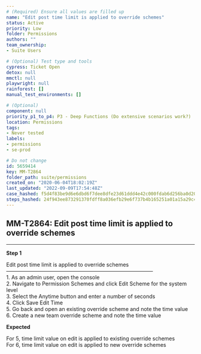 ```yaml
---
# (Required) Ensure all values are filled up
name: "Edit post time limit is applied to override schemes"
status: Active
priority: Low
folder: Permissions
authors: ""
team_ownership: 
- Suite Users

# (Optional) Test type and tools
cypress: Ticket Open
detox: null
mmctl: null
playwright: null
rainforest: []
manual_test_environments: []

# (Optional)
component: null
priority_p1_to_p4: P3 - Deep Functions (Do extensive scenarios work?)
location: Permissions
tags: 
- Never tested
labels: 
- permissions
- se-prod

# Do not change
id: 5659414
key: MM-T2864
folder_path: suite/permissions
created_on: "2020-06-04T18:02:19Z"
last_updated: "2022-09-09T17:54:48Z"
case_hashed: f5d4f83be9d6e6dbd6f7dee8dfe23d61ddd4e42c000fdab6d256ba0d20dfaef3476191e57f8b458b624348eed942d8ae
steps_hashed: 24f943ee873291370fdff8a036efb29e6f737b4b165251a01a15a29c4f8a0d2e9a969551b9a53d49bf47fa80ca09efee
---
```


## MM-T2864: Edit post time limit is applied to override schemes

---

**Step 1**

Edit post time limit is applied to override schemes\
————————————————————————————\
1\. As an admin user, open the console\
2\. Navigate to Permission Schemes and click Edit Scheme for the system level\
3\. Select the Anytime button and enter a number of seconds\
4\. Click Save Edit Time\
5\. Go back and open an existing override scheme and note the time value\
6\. Create a new team override scheme and note the time value

**Expected**

For 5, time limit value on edit is applied to existing override schemes\
For 6, time limit value on edit is applied to new override schemes
